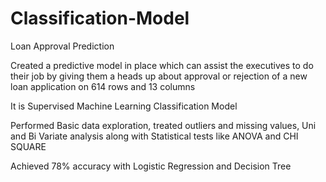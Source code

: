 # Classification-Model
Loan Approval Prediction

Created a predictive model in place which can assist the executives to do their job by giving them a heads up about approval or rejection of a new loan application on 614 rows and 13 columns

It is Supervised Machine Learning Classification Model

Performed Basic data exploration, treated outliers and missing values, Uni and Bi Variate analysis along with Statistical tests like ANOVA and CHI SQUARE

Achieved 78% accuracy with Logistic Regression and Decision Tree
